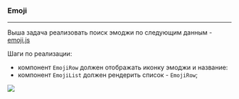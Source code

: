 ### Emoji
---
Выша задача реализовать поиск эмоджи по следующим данным - [emoji.js](./emojiList.js)

Шаги по реализации:
<!-- - создать новый реакт проект (`npx create-react-app my-app --template typescript` или склонировать [шаблон проекта](https://github.com/dromanchuck/react-redux-template/tree/start) -->
- компонент `EmojiRow` должен отображать иконку эмоджи и название: 
- компонент `EmojiList` должен рендерить список - `EmojiRow`;

![](./emoji/emoji-row.png)
<!-- ---
- компонент `Form` должен отрисовывать input и принимать строку поиска по эмоджи (искать можно как по названию - `title`, так и по ключевым словам - `keywords`);


### Финальный пример:
![Final example](./emoji/emoji-search.gif)
--- -->


